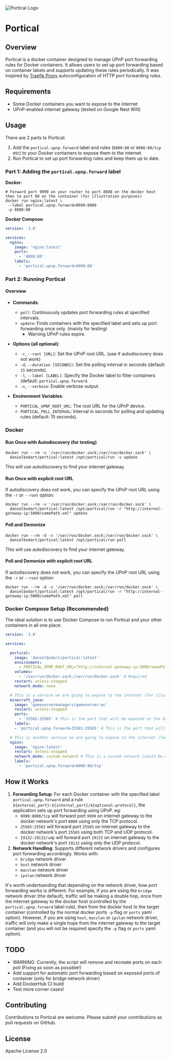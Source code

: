 ![Portical Logo](logo.png)

# Portical

## Overview
Portical is a docker container designed to manage UPnP port forwarding rules for Docker containers. 
It allows users to set up port forwarding based on container labels and supports updating these rules periodically.
It was inspired by [Traefik Proxy](https://traefik.io/traefik/) autoconfiguration of HTTP port forwarding rules.

## Requirements
- Some Docker containers you want to expose to the internet
- UPnP-enabled internet gateway (tested on Google Nest Wifi)

## Usage
There are 2 parts to Portical:

1. Add the `portical.upnp.forward` label and rules (`8080:80` or `8080:80/tcp` etc) to your Docker containers to expose them to the internet.
2. Run Portical to set up port forwarding rules and keep them up to date.

### Part 1: Adding the `portical.upnp.forward` label
**Docker**:

```shell
# Forward port 9999 on your router to port 8888 on the docker host then to port 80 on the container (for illustration purposes)
docker run nginx:latest \
 --label portical.upnp.forward=9999:8888 
 -p 8888:80
```

**Docker Compose**:

```yaml
version: '3.8'

services:
  nginx: 
    image: 'nginx:latest'
    ports: 
      - '8888:80'
    labels:
      - 'portical.upnp.forward=9999:80'
```

### Part 2: Running Portical

#### Overview

- **Commands**:
   - `poll`: Continuously updates port forwarding rules at specified intervals.
   - `update`: Finds containers with the specified label and sets up port forwarding once only.  (mainly for testing)
     - Warning UPnP rules expire.

- **Options (all optional)**:
   - `-r`, `--root [URL]`: Set the UPnP root URL. (use if autodiscovery does not work)
   - `-d`, `--duration [SECONDS]`: Set the polling interval in seconds (default: `15` seconds).
   - `-l`, `--label [LABEL]`: Specify the Docker label to filter containers (default: `portical.upnp.forward`.
   - `-v`, `--verbose`: Enable verbose output.

- **Environment Variables**:
   - `PORTICAL_UPNP_ROOT_URL`: The root URL for the UPnP device.
   - `PORTICAL_POLL_INTERVAL`: Interval in seconds for polling and updating rules (default: 15 seconds).

### Docker

#### Run Once with Autodiscovery (for testing)

```shell
docker run --rm -v '/var/run/docker.sock:/var/run/docker.sock' \
  danielbodart/portical:latest /opt/portical/run -v update
```

This will use autodiscovery to find your internet gateway. 

#### Run Once with explicit root URL

If autodiscovery does not work, you can specify the UPnP root 
URL using the `-r` or `--root` option:

```shell
docker run --rm -v '/var/run/docker.sock:/var/run/docker.sock' \
  danielbodart/portical:latest /opt/portical/run -r "http://internal-gateway-ip:5000/somePath.xml" update
```

#### Poll and Demonize

```shell
docker run --rm -d -v '/var/run/docker.sock:/var/run/docker.sock' \
  danielbodart/portical:latest /opt/portical/run poll
```

This will use autodiscovery to find your internet gateway.

#### Poll and Demonize with explicit root URL

If autodiscovery does not work, you can specify the UPnP root
URL using the `-r` or `--root` option:

```shell
docker run --rm -d -v '/var/run/docker.sock:/var/run/docker.sock' \
  danielbodart/portical:latest /opt/portical/run -r "http://internal-gateway-ip:5000/somePath.xml" poll
```


### Docker Compose Setup (Recommended)

The ideal solution is to use Docker Compose to run Portical and your other containers in all one place:

```yaml
version: '3.8'

services:

  portical:
    image: 'danielbodart/portical:latest'
    environment:
      - PORTICAL_UPNP_ROOT_URL="http://internal-gateway-ip:5000/somePath.xml" # Optional
    volumes:
      - '/var/run/docker.sock:/var/run/docker.sock' # Required
    restart: unless-stopped
    network_mode: none

  # This is a service we are going to expose to the internet (for illustration purposes only)
  minecraft_java: 
    image: 'gameservermanagers/gameserver:mc'
    restart: unless-stopped
    ports: 
      - '25565:25565' # This is the port that will be exposed on the host (when in bridge network mode)
    labels:
    - 'portical.upnp.forward=25565:25565' # This is the port that will be exposed on your router

  # This is another service we are going to expose to the internet (for illustration purposes only)
  nginx: 
    image: 'nginx:latest'
    restart: unless-stopped
    network_mode: custom_network # This is a custom network (could be macvlan or ipvlan), notice no ports are needed
    labels:
      - 'portical.upnp.forward=8000:80/tcp'
```


## How it Works
1. **Forwarding Setup**: For each Docker container with the specified label `portical.upnp.forward` and a rule `${external_port}:${internal_port}/${optional-protocol}`, the application sets up port forwarding using UPnP. eg:
    - `9999:8000/tcp` will forward port `9999` on internet gateway to the docker network's port `8000` using only the TCP protocol.
    - `25565:25565` will forward port `25565` on internet gateway to the docker network's port `25565` using both TCP and UDP protocol.
    - `19132:19132/udp` will forward port `19132` on internet gateway to the docker network's port `19132` using only the UDP protocol.
2. **Network Handling**: Supports different network drivers and configures port forwarding accordingly. Works with:
    - `bridge` network driver
    - `host` network driver
    - `macvlan` network driver
    - `ipvlan` network driver

It's worth undertsanding that depending on the network driver, how port forwarding works is different. 
For example, if you are using the `bridge` network driver (the default), traffic will be making a double hop, once from
the internet gateway to the docker host (controlled by the `portical.upnp.forward` label rule), then from the docker host to 
the target container (controlled by the normal docker ports `-p` flag or `ports` yaml option).
However, if you are using `host`, `macvlan` or `ipvlan` network driver, traffic will only make a single hope from the 
internet gateway to the target container (and you will not be required specify the `-p` flag or `ports` yaml option).

## TODO

* WARNING: Currently, the script will remove and recreate ports on each poll (Fixing as soon as possible!)
* Add support for automatic port forwarding based on exposed ports of container (only for bridge network driver)
* Add DockerHub CI build
* Test more corner cases!


## Contributing
Contributions to Portical are welcome. Please submit your contributions as pull requests on GitHub.

## License
Apache License 2.0
